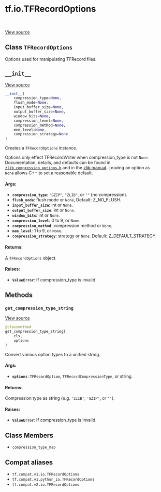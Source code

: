 <div itemscope itemtype="http://developers.google.com/ReferenceObject">
<meta itemprop="name" content="tf.io.TFRecordOptions" />
<meta itemprop="path" content="Stable" />
<meta itemprop="property" content="__init__"/>
<meta itemprop="property" content="get_compression_type_string"/>
<meta itemprop="property" content="compression_type_map"/>
</div>

# tf.io.TFRecordOptions

<!-- Insert buttons and diff -->

<table class="tfo-notebook-buttons tfo-api" align="left">
</table>

<a target="_blank" href="/code/stable/tensorflow/python/lib/io/tf_record.py">View source</a>



## Class `TFRecordOptions`

Options used for manipulating TFRecord files.



<!-- Placeholder for "Used in" -->


<h2 id="__init__"><code>__init__</code></h2>

<a target="_blank" href="/code/stable/tensorflow/python/lib/io/tf_record.py">View source</a>

``` python
__init__(
    compression_type=None,
    flush_mode=None,
    input_buffer_size=None,
    output_buffer_size=None,
    window_bits=None,
    compression_level=None,
    compression_method=None,
    mem_level=None,
    compression_strategy=None
)
```

Creates a `TFRecordOptions` instance.

Options only effect TFRecordWriter when compression_type is not `None`.
Documentation, details, and defaults can be found in
[`zlib_compression_options.h`](https://www.tensorflow.org/code/tensorflow/core/lib/io/zlib_compression_options.h)
and in the [zlib manual](http://www.zlib.net/manual.html).
Leaving an option as `None` allows C++ to set a reasonable default.

#### Args:


* <b>`compression_type`</b>: `"GZIP"`, `"ZLIB"`, or `""` (no compression).
* <b>`flush_mode`</b>: flush mode or `None`, Default: Z_NO_FLUSH.
* <b>`input_buffer_size`</b>: int or `None`.
* <b>`output_buffer_size`</b>: int or `None`.
* <b>`window_bits`</b>: int or `None`.
* <b>`compression_level`</b>: 0 to 9, or `None`.
* <b>`compression_method`</b>: compression method or `None`.
* <b>`mem_level`</b>: 1 to 9, or `None`.
* <b>`compression_strategy`</b>: strategy or `None`. Default: Z_DEFAULT_STRATEGY.


#### Returns:

A `TFRecordOptions` object.



#### Raises:


* <b>`ValueError`</b>: If compression_type is invalid.



## Methods

<h3 id="get_compression_type_string"><code>get_compression_type_string</code></h3>

<a target="_blank" href="/code/stable/tensorflow/python/lib/io/tf_record.py">View source</a>

``` python
@classmethod
get_compression_type_string(
    cls,
    options
)
```

Convert various option types to a unified string.


#### Args:


* <b>`options`</b>: `TFRecordOption`, `TFRecordCompressionType`, or string.


#### Returns:

Compression type as string (e.g. `'ZLIB'`, `'GZIP'`, or `''`).



#### Raises:


* <b>`ValueError`</b>: If compression_type is invalid.



## Class Members

* `compression_type_map` <a id="compression_type_map"></a>


## Compat aliases

* `tf.compat.v1.io.TFRecordOptions`
* `tf.compat.v1.python_io.TFRecordOptions`
* `tf.compat.v2.io.TFRecordOptions`

